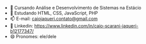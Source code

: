 
- 📖 Cursando Análise e Desenvolvimento de Sistemas na Estácio 
- 🌱 Estudando HTML, CSS, JavaScript, PHP 
- 📫 E-mail: caiojaqueri.contato@gmail.com
- 🔗 Linkedin: <a>https://www.linkedin.com/in/caio-scarani-jaqueri-b12177347/</a>
- 😄 Pronomes: ele/dele



